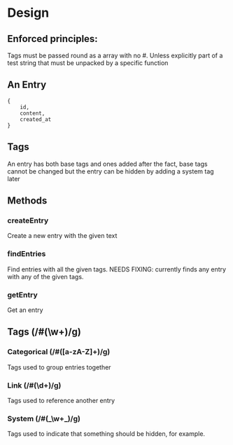 # Design

## Enforced principles:

Tags must be passed round as a array with no #. Unless explicitly part of a test string that must be unpacked by a specific function

## An Entry

```
{
    id,
    content,
    created_at
}
```

## Tags

An entry has both base tags and ones added after the fact, base tags cannot be changed but the entry can be hidden by adding a system tag later

## Methods

### createEntry

Create a new entry with the given text

### findEntries

Find entries with all the given tags. NEEDS FIXING: currently finds any entry with any of the given tags.

### getEntry

Get an entry

## Tags (/#(\w+)/g)

### Categorical (/#([a-zA-Z]+)/g)

Tags used to group entries together

### Link (/#(\d+)/g)

Tags used to reference another entry

### System (/#(\_\w+\_)/g)

Tags used to indicate that something should be hidden, for example.
